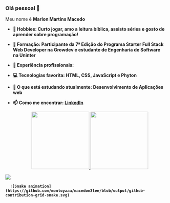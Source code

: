 ### Olá pessoal 👋
Meu nome é <strong>Marlon Martins Macedo</stong><b>

- 🔭 Hobbies: Curto jogar, amo a leitura bíblica, assisto séries e gosto de aprender sobre programação!
- 🌱 Formação: Participante da 7ª Edição do Programa Starter Full Stack Web Developer na Growdev e estudante de Engenharia de Software na Uninter
- 👯 Experiência profissionais: 
- 💻 Tecnologias favorita: HTML, CSS, JavaScript e Phyton
- 💬 O que está estudando atualmente: Desenvolvimento de Aplicações web
- 📫 Como me encontrar: <a href="https://www.linkedin.com/in/marlon-martins-macedo-8a1078231/">LinkedIn</a>

  <div align="center">
  <a href="https://github.com/montoyaaa">
  <img height="180em" src="https://github-readme-stats.vercel.app/api?username=macedom3lee&show_icons=true&theme=city_lights&include_all_commits=true&count_private=true"/>
  <img height="180em" src="https://github-readme-stats.vercel.app/api/top-langs/?username=macedom3lee&layout=compact&langs_count=7&theme=city_lights"/>
</div>
    
  <a href="https://www.linkedin.com/in/marlon-martins-macedo-8a1078231" target="_blank"><img src="https://img.shields.io/badge/-LinkedIn-%230077B5?style=for-the-badge&logo=linkedin&logoColor=white" target="_blank"></a>
    
      ![Snake animation](https://github.com/montoyaaa/macedom3lee/blob/output/github-contribution-grid-snake.svg)
</div>
  
